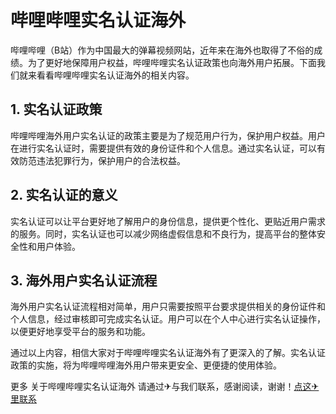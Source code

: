 # 哔哩哔哩实名认证海外

哔哩哔哩（B站）作为中国最大的弹幕视频网站，近年来在海外也取得了不俗的成绩。为了更好地保障用户权益，哔哩哔哩实名认证政策也向海外用户拓展。下面我们就来看看哔哩哔哩实名认证海外的相关内容。

## 1. 实名认证政策

哔哩哔哩海外用户实名认证的政策主要是为了规范用户行为，保护用户权益。用户在进行实名认证时，需要提供有效的身份证件和个人信息。通过实名认证，可以有效防范违法犯罪行为，保护用户的合法权益。

## 2. 实名认证的意义

实名认证可以让平台更好地了解用户的身份信息，提供更个性化、更贴近用户需求的服务。同时，实名认证也可以减少网络虚假信息和不良行为，提高平台的整体安全性和用户体验。

## 3. 海外用户实名认证流程

海外用户实名认证流程相对简单，用户只需要按照平台要求提供相关的身份证件和个人信息，经过审核即可完成实名认证。用户可以在个人中心进行实名认证操作，以便更好地享受平台的服务和功能。

通过以上内容，相信大家对于哔哩哔哩实名认证海外有了更深入的了解。实名认证政策的实施，将为哔哩哔哩海外用户带来更安全、更便捷的使用体验。

更多 关于哔哩哔哩实名认证海外 请通过✈与我们联系，感谢阅读，谢谢！[点这✈里联系](https://1.k02.cc)